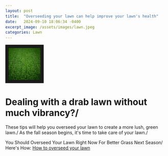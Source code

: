 ```yaml
---
layout: post
title:  "Overseeding your lawn can help improve your lawn's health"
date:   2024-09-10 18:06:34 -0400
excerpt_image: /assets/images/lawn.jpeg
categories: Lawn
---
```


<img src="/assets/images/lawn.jpeg" width="100" height="100" border="10"/>

# Dealing with a drab lawn without much vibrancy?/

These tips will help you overseed your lawn to create a more lush, green lawn./
As the fall season begins, it's time to take care of your lawn./

You Should Overseed Your Lawn Right Now For Better Grass Next Season/
    Here's How: [How to overseed your lawn](https://search.app/SwZTmqq7bw9NssMk7)